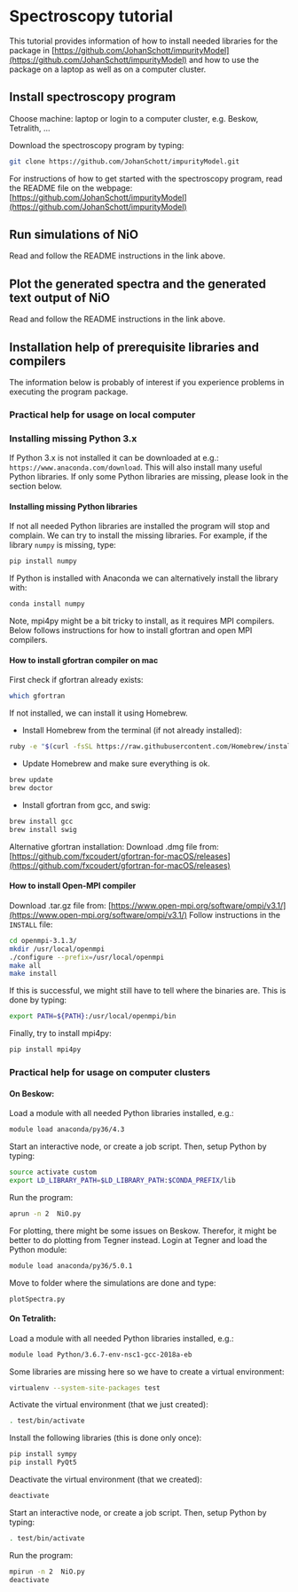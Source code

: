 # Spectroscopy tutorial
This tutorial provides information of how to install needed libraries for the package in [https://github.com/JohanSchott/impurityModel](https://github.com/JohanSchott/impurityModel) and how to use the package on a laptop as well as on a computer cluster.

## Install spectroscopy program
Choose machine: laptop or login to a computer cluster, e.g. Beskow, Tetralith, …

Download the spectroscopy program by typing:
```bash
git clone https://github.com/JohanSchott/impurityModel.git
```
For instructions of how to get started with the spectroscopy program, read the README file on the webpage: 
[https://github.com/JohanSchott/impurityModel](https://github.com/JohanSchott/impurityModel)

## Run simulations of NiO
Read and follow the README instructions in the link above.

## Plot the generated spectra and the generated text output of NiO
Read and follow the README instructions in the link above.

## Installation help of prerequisite libraries and compilers
The information below is probably of interest if you experience problems in executing the program package.

### Practical help for usage on local computer
### Installing missing Python 3.x 
If Python 3.x is not installed it can be downloaded at e.g.: `https://www.anaconda.com/download`. 
This will also install many useful Python libraries. 
If only some Python libraries are missing, please look in the section below.

#### Installing missing Python libraries
If not all needed Python libraries are installed the program will stop and complain.
We can try to install the missing libraries.
For example, if the library `numpy` is missing, type:
```bash
pip install numpy
```
If Python is installed with Anaconda we can alternatively install the library with:
```bash
conda install numpy
```
Note, mpi4py might be a bit tricky to install, as it requires MPI compilers. 
Below follows instructions for how to install gfortran and open MPI compilers.

#### How to install gfortran compiler on mac
First check if gfortran already exists:
```bash
which gfortran
```
If not installed, we can install it using Homebrew.
- Install Homebrew from the terminal (if not already installed):
```bash
ruby -e "$(curl -fsSL https://raw.githubusercontent.com/Homebrew/install/master/install)"
```
- Update Homebrew and make sure everything is ok.
```bash
brew update
brew doctor
```
- Install gfortran from gcc, and swig:
```bash
brew install gcc
brew install swig
```
Alternative gfortran installation: Download .dmg file from:
[https://github.com/fxcoudert/gfortran-for-macOS/releases](https://github.com/fxcoudert/gfortran-for-macOS/releases)
  

#### How to install Open-MPI compiler
Download .tar.gz file from:
[https://www.open-mpi.org/software/ompi/v3.1/](https://www.open-mpi.org/software/ompi/v3.1/)
Follow instructions in the `INSTALL` file:
```bash
cd openmpi-3.1.3/
mkdir /usr/local/openmpi
./configure --prefix=/usr/local/openmpi
make all
make install
```
If this is successful, we might still have to tell where the binaries are.
This is done by typing:
```bash
export PATH=${PATH}:/usr/local/openmpi/bin
```
Finally, try to install mpi4py:
```bash
pip install mpi4py
```





### Practical help for usage on computer clusters
#### On Beskow:
Load a module with all needed Python libraries installed, e.g.:
```bash
module load anaconda/py36/4.3
```
Start an interactive node, or create a job script.
Then, setup Python by typing:
```bash
source activate custom
export LD_LIBRARY_PATH=$LD_LIBRARY_PATH:$CONDA_PREFIX/lib
```
Run the program:
```bash
aprun -n 2  NiO.py 
```

For plotting, there might be some issues on Beskow. 
Therefor, it might be better to do plotting from Tegner instead. 
Login at Tegner and load the Python module:
```bash
module load anaconda/py36/5.0.1 
```
Move to folder where the simulations are done and type:
```
plotSpectra.py
```

#### On Tetralith:
Load a module with all needed Python libraries installed, e.g.:
```bash
module load Python/3.6.7-env-nsc1-gcc-2018a-eb
```
Some libraries are missing here so we have to create a virtual environment:
```bash
virtualenv --system-site-packages test
```
Activate the virtual environment (that we just created):
```bash
. test/bin/activate
```
Install the following libraries (this is done only once):
```bash
pip install sympy
pip install PyQt5
```
Deactivate the virtual environment (that we created):
```bash
deactivate
```
Start an interactive node, or create a job script.
Then, setup Python by typing:
```bash
. test/bin/activate
```
Run the program:
```bash
mpirun -n 2  NiO.py 
deactivate 
```


  












